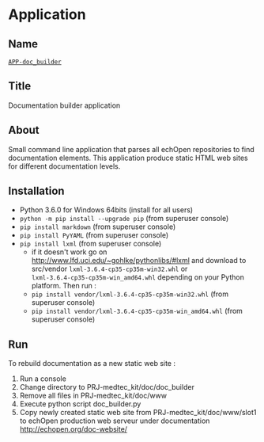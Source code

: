 # Application

## Name
[`APP-doc_builder`]()

## Title
Documentation builder application

## About
Small command line application that parses all echOpen repositories to find documentation
elements. This application produce static HTML web sites for different documentation
levels.

## Installation
* Python 3.6.0 for Windows 64bits (install for all users)
* `python -m pip install --upgrade pip` (from superuser console)
* `pip install markdown` (from superuser console)
* `pip install PyYAML` (from superuser console)
* `pip install lxml` (from superuser console)
  * if it doesn't work go on http://www.lfd.uci.edu/~gohlke/pythonlibs/#lxml and download to src/vendor `lxml‑3.6.4‑cp35‑cp35m‑win32.whl` or `lxml‑3.6.4‑cp35‑cp35m‑win_amd64.whl` depending on your Python platform. Then run :
  * `pip install vendor/lxml-3.6.4-cp35-cp35m-win32.whl` (from superuser console)
  * `pip install vendor/lxml-3.6.4-cp35-cp35m-win_amd64.whl` (from superuser console)

## Run

To rebuild documentation as a new static web site :

1. Run a console
2. Change directory to PRJ-medtec_kit/doc/doc_builder
3. Remove all files in PRJ-medtec_kit/doc/www
4. Execute python script doc_builder.py
5. Copy newly created static web site from PRJ-medtec_kit/doc/www/slot1 to echOpen production web serveur under documentation http://echopen.org/doc-website/
